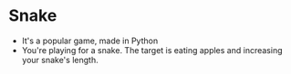 # Snake

- It's a popular game, made in Python
- You're playing for a snake. The target is eating apples and increasing your snake's length.
